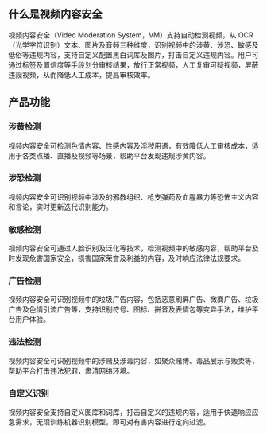 ## 什么是视频内容安全

视频内容安全（Video Moderation System，VM）支持自动检测视频，从 OCR（光学字符识别）文本、图片及音频三种维度，识别视频中的涉黄、涉恐、敏感及低俗等违规内容，支持自定义配置黑白词库及图片，打击自定义违规内容。用户可通过标签及置信度等手段划分审核结果，放行正常视频，人工复审可疑视频，屏蔽违规视频，从而降低人工成本，提高审核效率。

## 产品功能

### 涉黄检测
视频内容安全可检测色情内容、性感内容及淫秽用语，有效降低人工审核成本，适用于各类点播、直播及视频等场景，帮助平台发现违规涉黄内容。

### 涉恐检测
视频内容安全可识别视频中涉及的邪教组织、枪支弹药及血腥暴力等恐怖主义内容和言论，实时更新迭代识别能力。

### 敏感检测
视频内容安全可通过人脸识别及泛化等技术，检测视频中的敏感内容，帮助平台及时发现危害国家安全，损害国家荣誉及利益的内容，及时响应法律法规要求。

### 广告检测
视频内容安全可识别视频中的垃圾广告内容，包括恶意刷屏广告、微商广告、垃圾广告及色情引流广告等，支持识别符号、图标、拼音及表情包等变异手法，维护平台用户体验。

### 违法检测
视频内容安全可识别视频中的涉赌及涉毒内容，如聚众赌博、毒品展示与贩卖等，帮助平台打击违法犯罪，肃清网络环境。

### 自定义识别
视频内容安全支持自定义图库和词库，打击自定义的违规内容，适用于快速响应应急需求，无须训练机器识别模型，即可对有害内容进行定向过滤。
